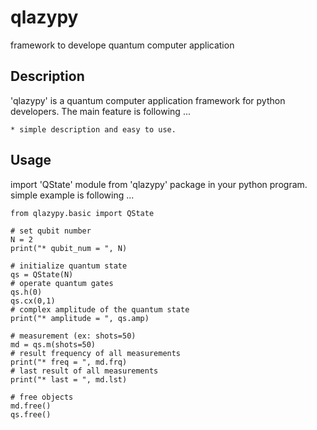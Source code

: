 qlazypy
=======

framework to develope quantum computer application

## Description

'qlazypy' is a quantum computer application framework for python
developers.  The main feature is following ...

    * simple description and easy to use.

## Usage

import 'QState' module from 'qlazypy' package in your python program.
simple example is following ...

    from qlazypy.basic import QState
    
    # set qubit number
    N = 2
    print("* qubit_num = ", N)

    # initialize quantum state
    qs = QState(N)
	# operate quantum gates
    qs.h(0)
    qs.cx(0,1)
	# complex amplitude of the quantum state
    print("* amplitude = ", qs.amp)

    # measurement (ex: shots=50)
    md = qs.m(shots=50)
	# result frequency of all measurements
    print("* freq = ", md.frq)
	# last result of all measurements
    print("* last = ", md.lst)

    # free objects
    md.free()
    qs.free()
